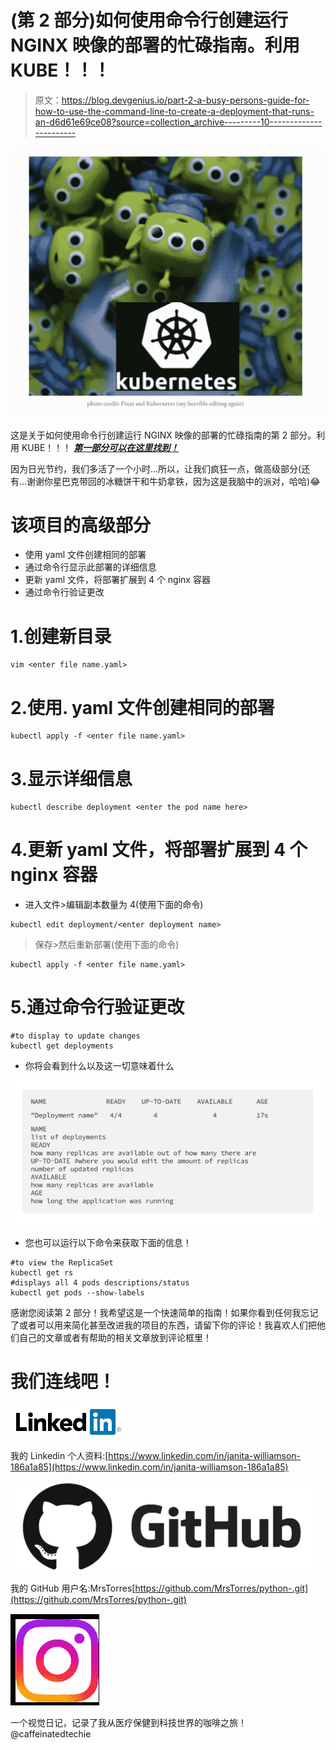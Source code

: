 # (第 2 部分)如何使用命令行创建运行 NGINX 映像的部署的忙碌指南。利用 KUBE！！！

> 原文：<https://blog.devgenius.io/part-2-a-busy-persons-guide-for-how-to-use-the-command-line-to-create-a-deployment-that-runs-an-d6d61e69ce08?source=collection_archive---------10----------------------->

![](img/6cac5a35101f2fd8326ba6b416118dfd.png)

这是关于如何使用命令行创建运行 NGINX 映像的部署的忙碌指南的第 2 部分。利用 KUBE！！！ [***第一部分可以在这里找到！***](https://medium.com/@janita.gw13/a-busy-persons-guide-for-how-to-use-the-command-line-to-create-a-deployment-that-runs-an-nginx-e8569da3104b)

因为日光节约，我们多活了一个小时…所以，让我们疯狂一点，做高级部分(还有…谢谢你星巴克带回的冰糖饼干和牛奶拿铁，因为这是我脑中的派对，哈哈)😂

# 该项目的高级部分

*   使用 yaml 文件创建相同的部署
*   通过命令行显示此部署的详细信息
*   更新 yaml 文件，将部署扩展到 4 个 nginx 容器
*   通过命令行验证更改

# 1.创建新目录

```
vim <enter file name.yaml>
```

# 2.使用. yaml 文件创建相同的部署

```
kubectl apply -f <enter file name.yaml>
```

# 3.显示详细信息

```
kubectl describe deployment <enter the pod name here>
```

# 4.更新 yaml 文件，将部署扩展到 4 个 nginx 容器

*   进入文件>编辑副本数量为 4(使用下面的命令)

```
kubectl edit deployment/<enter deployment name>
```

>保存>然后重新部署(使用下面的命令)

```
kubectl apply -f <enter file name.yaml>
```

# 5.通过命令行验证更改

```
#to display to update changes
kubectl get deployments
```

*   你将会看到什么以及这一切意味着什么

![](img/32d98c93bcff1ac2f871cb7353ff1e3f.png)

*   您也可以运行以下命令来获取下面的信息！

```
#to view the ReplicaSet
kubectl get rs
#displays all 4 pods descriptions/status
kubectl get pods --show-labels
```

感谢您阅读第 2 部分！我希望这是一个快速简单的指南！如果你看到任何我忘记了或者可以用来简化甚至改进我的项目的东西，请留下你的评论！我喜欢人们把他们自己的文章或者有帮助的相关文章放到评论框里！

# 我们连线吧！

![](img/0c03aab0754c2e0932170e02ff6c45d5.png)

我的 Linkedin 个人资料:[https://www.linkedin.com/in/janita-williamson-186a1a85](https://www.linkedin.com/in/janita-williamson-186a1a85)

![](img/0fa64d6d8502ebf5a760a142e2c3dad8.png)

我的 GitHub 用户名:MrsTorres[https://github.com/MrsTorres/python-.git](https://github.com/MrsTorres/python-.git)

![](img/295f653db46ab1df8c988870eb94da84.png)

一个视觉日记，记录了我从医疗保健到科技世界的咖啡之旅！@caffeinatedtechie